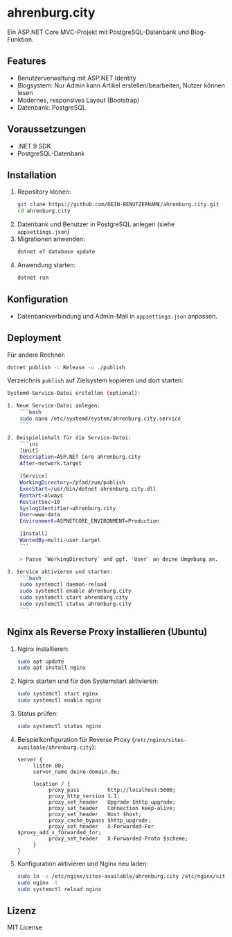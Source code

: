 # ahrenburg.city

Ein ASP.NET Core MVC-Projekt mit PostgreSQL-Datenbank und Blog-Funktion.

## Features
- Benutzerverwaltung mit ASP.NET Identity
- Blogsystem: Nur Admin kann Artikel erstellen/bearbeiten, Nutzer können lesen
- Modernes, responsives Layout (Bootstrap)
- Datenbank: PostgreSQL

## Voraussetzungen
- .NET 9 SDK
- PostgreSQL-Datenbank

## Installation
1. Repository klonen:
   ```bash
   git clone https://github.com/DEIN-BENUTZERNAME/ahrenburg.city.git
   cd ahrenburg.city
   ```
2. Datenbank und Benutzer in PostgreSQL anlegen (siehe `appsettings.json`)
3. Migrationen anwenden:
   ```bash
   dotnet ef database update
   ```
4. Anwendung starten:
   ```bash
   dotnet run
   ```

## Konfiguration
- Datenbankverbindung und Admin-Mail in `appsettings.json` anpassen.

## Deployment
Für andere Rechner:
```bash
dotnet publish -c Release -o ./publish
```
Verzeichnis `publish` auf Zielsystem kopieren und dort starten:
```bash
Systemd-Service-Datei erstellen (optional):

1. Neue Service-Datei anlegen:
    ```bash
    sudo nano /etc/systemd/system/ahrenburg.city.service
    ```

2. Beispielinhalt für die Service-Datei:
    ```ini
    [Unit]
    Description=ASP.NET Core ahrenburg.city
    After=network.target

    [Service]
    WorkingDirectory=/pfad/zum/publish
    ExecStart=/usr/bin/dotnet ahrenburg.city.dll
    Restart=always
    RestartSec=10
    SyslogIdentifier=ahrenburg.city
    User=www-data
    Environment=ASPNETCORE_ENVIRONMENT=Production

    [Install]
    WantedBy=multi-user.target
    ```

    > Passe `WorkingDirectory` und ggf. `User` an deine Umgebung an.

3. Service aktivieren und starten:
    ```bash
    sudo systemctl daemon-reload
    sudo systemctl enable ahrenburg.city
    sudo systemctl start ahrenburg.city
    sudo systemctl status ahrenburg.city
    ```
```
## Nginx als Reverse Proxy installieren (Ubuntu)

1. Nginx installieren:
    ```bash
    sudo apt update
    sudo apt install nginx
    ```

2. Nginx starten und für den Systemstart aktivieren:
    ```bash
    sudo systemctl start nginx
    sudo systemctl enable nginx
    ```

3. Status prüfen:
    ```bash
    sudo systemctl status nginx
    ```

4. Beispielkonfiguration für Reverse Proxy (`/etc/nginx/sites-available/ahrenburg.city`):
    ```nginx
    server {
         listen 80;
         server_name deine-domain.de;

         location / {
              proxy_pass         http://localhost:5000;
              proxy_http_version 1.1;
              proxy_set_header   Upgrade $http_upgrade;
              proxy_set_header   Connection keep-alive;
              proxy_set_header   Host $host;
              proxy_cache_bypass $http_upgrade;
              proxy_set_header   X-Forwarded-For $proxy_add_x_forwarded_for;
              proxy_set_header   X-Forwarded-Proto $scheme;
         }
    }
    ```

5. Konfiguration aktivieren und Nginx neu laden:
    ```bash
    sudo ln -s /etc/nginx/sites-available/ahrenburg.city /etc/nginx/sites-enabled/
    sudo nginx -t
    sudo systemctl reload nginx
    ```
## Lizenz
MIT License
